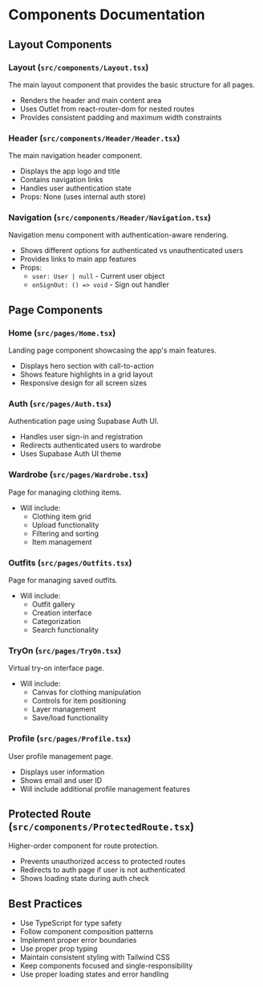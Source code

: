 # Components Documentation

## Layout Components

### Layout (`src/components/Layout.tsx`)
The main layout component that provides the basic structure for all pages.
- Renders the header and main content area
- Uses Outlet from react-router-dom for nested routes
- Provides consistent padding and maximum width constraints

### Header (`src/components/Header/Header.tsx`)
The main navigation header component.
- Displays the app logo and title
- Contains navigation links
- Handles user authentication state
- Props: None (uses internal auth store)

### Navigation (`src/components/Header/Navigation.tsx`)
Navigation menu component with authentication-aware rendering.
- Shows different options for authenticated vs unauthenticated users
- Provides links to main app features
- Props:
  - `user: User | null` - Current user object
  - `onSignOut: () => void` - Sign out handler

## Page Components

### Home (`src/pages/Home.tsx`)
Landing page component showcasing the app's main features.
- Displays hero section with call-to-action
- Shows feature highlights in a grid layout
- Responsive design for all screen sizes

### Auth (`src/pages/Auth.tsx`)
Authentication page using Supabase Auth UI.
- Handles user sign-in and registration
- Redirects authenticated users to wardrobe
- Uses Supabase Auth UI theme

### Wardrobe (`src/pages/Wardrobe.tsx`)
Page for managing clothing items.
- Will include:
  - Clothing item grid
  - Upload functionality
  - Filtering and sorting
  - Item management

### Outfits (`src/pages/Outfits.tsx`)
Page for managing saved outfits.
- Will include:
  - Outfit gallery
  - Creation interface
  - Categorization
  - Search functionality

### TryOn (`src/pages/TryOn.tsx`)
Virtual try-on interface page.
- Will include:
  - Canvas for clothing manipulation
  - Controls for item positioning
  - Layer management
  - Save/load functionality

### Profile (`src/pages/Profile.tsx`)
User profile management page.
- Displays user information
- Shows email and user ID
- Will include additional profile management features

## Protected Route (`src/components/ProtectedRoute.tsx`)
Higher-order component for route protection.
- Prevents unauthorized access to protected routes
- Redirects to auth page if user is not authenticated
- Shows loading state during auth check

## Best Practices
- Use TypeScript for type safety
- Follow component composition patterns
- Implement proper error boundaries
- Use proper prop typing
- Maintain consistent styling with Tailwind CSS
- Keep components focused and single-responsibility
- Use proper loading states and error handling